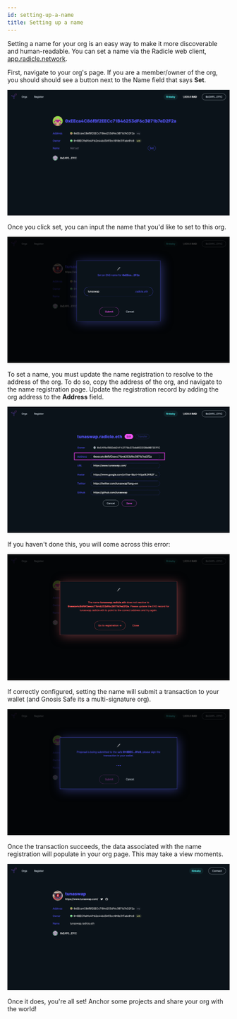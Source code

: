 ```yaml
---
id: setting-up-a-name
title: Setting up a name
---
```


Setting a name for your org is an easy way to make it more discoverable and human-readable. You can set a name via the Radicle web client, [app.radicle.network][wc].

First, navigate to your org's page. If you are a member/owner of the org, you should should see a button next to the Name field that says **Set**. 

![Org Profile Page][sn1] 

Once you click set, you can input the name that you'd like to set to this org.

![Setting a name][sn2] 

To set a name, you must update the name registration to resolve to the address of the org. To do so, copy the address of the org, and navigate to the name registration page. Update the registration record by adding the org address to the **Address** field. 

![Set address][sn3] 

If you haven't done this, you will come across this error:

![Error page][sn4] 

If correctly configured, setting the name will submit a transaction to your wallet (and Gnosis Safe its a multi-signature org). 

![Proposal Page][sn5] 

Once the transaction succeeds, the data associated with the name registration will populate in your org page. This may take a view moments. 

![Org Page][sn6] 

Once it does, you're all set! Anchor some projects and share your org with the world!

[wc]: https://app.radicle.network/

[sn1]: /img/org-web-page.png
[sn2]: /img/set-a-name.png
[sn3]: /img/set-address.png
[sn4]: /img/setting-name-error.png
[sn5]: /img/proposal.png
[sn6]: /img/finished-org-page.png

